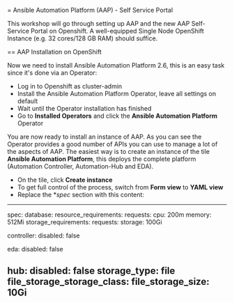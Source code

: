 = Ansible Automation Platform (AAP) - Self Service Portal

This workshop will go through setting up AAP and the new AAP Self-Service Portal on Openshift. A well-equipped Single Node OpenShift Instance (e.g. 32 cores/128 GB RAM) should suffice.

== AAP Installation on OpenShift

Now we need to install Ansible Automation Platform 2.6, this is an easy task since it's done via an Operator:

* Log in to Openshift as cluster-admin 
* Install the Ansible Automation Platform Operator, leave all settings on default
* Wait until the Operator installation has finished
* Go to **Installed Operators** and click the **Ansible Automation Platform** Operator

You are now ready to install an instance of AAP. As you can see the Operator provides a good number of APIs you can use to manage a lot of the aspects of AAP.
The easiest way is to create an instance of the tile **Ansible Automation Platform**, this deploys the complete platform (Automation Controller, Automation-Hub and EDA).

* On the tile, click **Create instance**
* To get full control of the process, switch from **Form view** to **YAML view**
* Replace the **spec* section with this content:

----
spec:
  database:
    resource_requirements:
      requests:
        cpu: 200m
        memory: 512Mi
    storage_requirements:
      requests:
        storage: 100Gi

  controller:
    disabled: false

  eda:
    disabled: false

  hub:
    disabled: false
    storage_type: file
    file_storage_storage_class: <read-write-many-storage-class>
    file_storage_size: 10Gi
----



